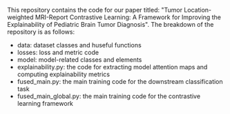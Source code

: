 This repository contains the code for our paper titled: "Tumor Location-weighted MRI-Report Contrastive Learning: A Framework for Improving the Explainability of Pediatric Brain Tumor Diagnosis".
The breakdown of the repository is as follows:
- data: dataset classes and huseful functions
- losses: loss and metric code
- model: model-related classes and elements
- explainability.py: the code for extracting model attention maps and computing explainability metrics 
- fused_main.py: the main training code for the downstream classification task
- fused_main_global.py: the main training code for the contrastive learning framework

